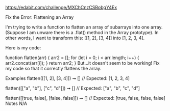 https://edabit.com/challenge/MXChCnzCSBobgY4Ex

Fix the Error: Flattening an Array

I'm trying to write a function to flatten an array of subarrays into one array. (Suppose I am unware there is a .flat() method in the Array prototype). In other words, I want to transform this: [[1, 2], [3, 4]] into [1, 2, 3, 4].

Here is my code:

function flatten(arr) {
  arr2 = [];
  for (let i = 0; i < arr.length; i++) {
    arr2.concat(arr[i]);
  }
  return arr2;
}
But...it doesn't seem to be working! Fix my code so that it correctly flattens the array.

Examples
flatten([[1, 2], [3, 4]]) ➞ []
// Expected: [1, 2, 3, 4]

flatten([["a", "b"], ["c", "d"]]) ➞ []
// Expected: ["a", "b", "c", "d"]

flatten([[true, false], [false, false]]) ➞ []
// Expected: [true, false, false, false]
Notes
N/A